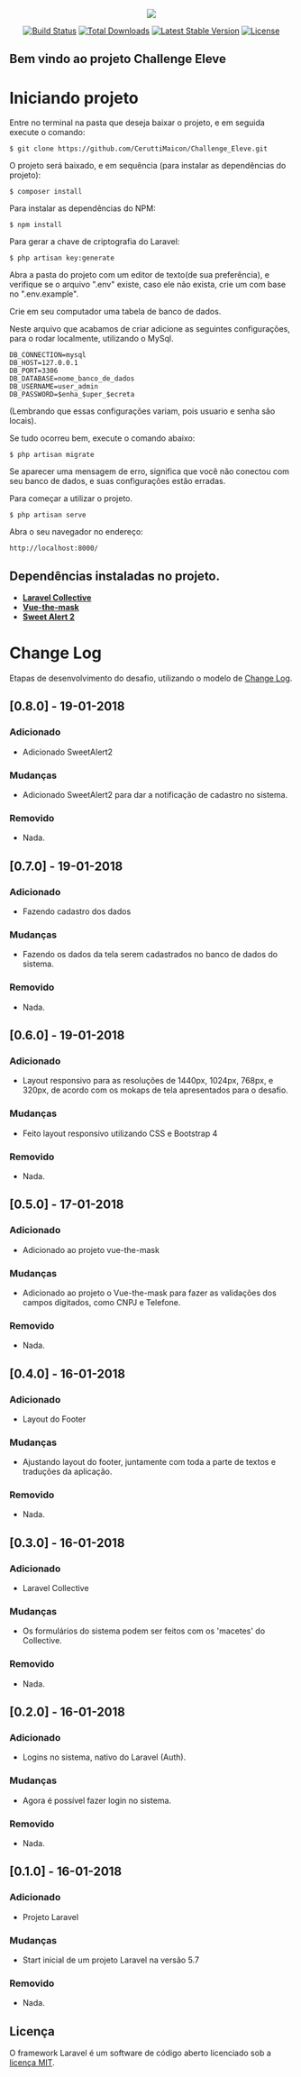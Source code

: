<p align="center"><img src="https://laravel.com/assets/img/components/logo-laravel.svg"></p>

<p align="center">
<a href="https://travis-ci.org/laravel/framework"><img src="https://travis-ci.org/laravel/framework.svg" alt="Build Status"></a>
<a href="https://packagist.org/packages/laravel/framework"><img src="https://poser.pugx.org/laravel/framework/d/total.svg" alt="Total Downloads"></a>
<a href="https://packagist.org/packages/laravel/framework"><img src="https://poser.pugx.org/laravel/framework/v/stable.svg" alt="Latest Stable Version"></a>
<a href="https://packagist.org/packages/laravel/framework"><img src="https://poser.pugx.org/laravel/framework/license.svg" alt="License"></a>
</p>

## Bem vindo ao projeto Challenge Eleve

# Iniciando projeto

Entre no terminal na pasta que deseja baixar o projeto, e em seguida execute o comando:

```
$ git clone https://github.com/CeruttiMaicon/Challenge_Eleve.git
```

O projeto será baixado, e em sequência (para instalar as dependências do projeto):

```
$ composer install
```

Para instalar as dependências do NPM:

```
$ npm install 
```

Para gerar a chave de criptografia do Laravel:

```
$ php artisan key:generate
```

Abra a pasta do projeto com um editor de texto(de sua preferência), e verifique se o arquivo ".env" existe, caso ele não exista, crie um com base no ".env.example".

Crie em seu computador uma tabela de banco de dados.

Neste arquivo que acabamos de criar adicione as seguintes configurações, para o rodar localmente, utilizando o MySql.
```
DB_CONNECTION=mysql
DB_HOST=127.0.0.1
DB_PORT=3306
DB_DATABASE=nome_banco_de_dados
DB_USERNAME=user_admin
DB_PASSWORD=$enha_$uper_$ecreta
```
(Lembrando que essas configurações variam, pois usuario e senha são locais).

Se tudo ocorreu bem, execute o comando abaixo:

```
$ php artisan migrate
```

Se aparecer uma mensagem de erro, significa que você não conectou com seu banco de dados, e suas configurações estão erradas.

Para começar a utilizar o projeto.

```
$ php artisan serve
```

Abra o seu navegador no endereço:

```
http://localhost:8000/
```


## Dependências instaladas no projeto.

- **[Laravel Collective](https://laravelcollective.com/)**
- **[Vue-the-mask](https://vuejs-tips.github.io/vue-the-mask/)**
- **[Sweet Alert 2](https://packagist.org/packages/uxweb/sweet-alert)**


# Change Log

Etapas de desenvolvimento do desafio, utilizando o modelo de [Change Log](https://semver.org/lang/pt-BR/).

## [0.8.0] - 19-01-2018
### Adicionado
- Adicionado SweetAlert2

### Mudanças
- Adicionado SweetAlert2 para dar a notificação de cadastro no sistema.

### Removido
- Nada.

## [0.7.0] - 19-01-2018
### Adicionado
- Fazendo cadastro dos dados

### Mudanças
- Fazendo os dados da tela serem cadastrados no banco de dados do sistema.

### Removido
- Nada.

## [0.6.0] - 19-01-2018
### Adicionado
- Layout responsivo para as resoluções de 1440px, 1024px, 768px, e 320px, de acordo com os mokaps de tela apresentados para o desafio.

### Mudanças
- Feito layout responsivo utilizando CSS e Bootstrap 4

### Removido
- Nada.

## [0.5.0] - 17-01-2018
### Adicionado
- Adicionado ao projeto vue-the-mask

### Mudanças
- Adicionado ao projeto o Vue-the-mask para fazer as validações dos campos digitados, como CNPJ e Telefone.

### Removido
- Nada.

## [0.4.0] - 16-01-2018
### Adicionado
- Layout do Footer

### Mudanças
- Ajustando layout do footer, juntamente com toda a parte de textos e traduções da aplicação.

### Removido
- Nada.

## [0.3.0] - 16-01-2018
### Adicionado
- Laravel Collective

### Mudanças
- Os formulários do sistema podem ser feitos com os 'macetes' do Collective.

### Removido
- Nada.

## [0.2.0] - 16-01-2018
### Adicionado
- Logins no sistema, nativo do Laravel (Auth).

### Mudanças
- Agora é possível fazer login no sistema.

### Removido
- Nada.

## [0.1.0] - 16-01-2018
### Adicionado
- Projeto Laravel

### Mudanças
- Start inicial de um projeto Laravel na versão 5.7

### Removido
- Nada.

## Licença

O framework Laravel é um software de código aberto licenciado sob a [licença MIT](https://opensource.org/licenses/MIT).
